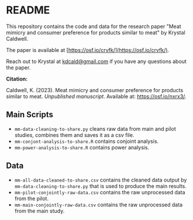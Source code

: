 # README

This repository contains the code and data for the research paper "Meat mimicry and consumer preference for products similar to meat" by Krystal Caldwell.

The paper is available at [https://osf.io/crvfk/](https://osf.io/crvfk/).

Reach out to Krystal at kdcald@gmail.com if you have any questions about the paper.

**Citation:**

Caldwell, K. (2023). Meat mimicry and consumer preference for products similar to meat. *Unpublished manuscript*. Available at: https://osf.io/nxrx3/. 

## Main Scripts

* `mm-data-cleaning-to-share.py` cleans raw data from main and pilot studies, combines them and saves it as a csv file.
* `mm-conjont-analysis-to-share.R` contains conjoint analysis.
* `mm-power-analysis-to-share.R` contains power analysis.

## Data

* `mm-all-data-cleaned-to-share.csv` contains the cleaned data output by `mm-data-cleaning-to-share.py` that is used to produce the main results.
* `mm-pilot-conjointly-raw-data.csv` contains the raw unprocessed data from the pilot.
* `mm-main-conjointly-raw-data.csv` contains the raw unprocessed data from the main study.



